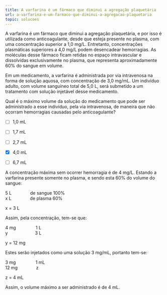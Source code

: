```yaml
---
title: A varfarina é um fármaco que diminui a agregação plaquetária
url: a-varfarina-e-um-farmaco-que-diminui-a-agregacao-plaquetaria
topic: solucoes
---
```



A varfarina é um fármaco que diminui a agregação plaquetária, e por isso é utilizada como anticoagulante, desde que esteja presente no plasma, com uma concentração superior a 1,0 mg/L. Entretanto, concentrações plasmáticas superiores a 4,0 mg/L podem desencadear hemorragias. As moléculas desse fármaco ficam retidas no espaço intravascular e dissolvidas exclusivamente no plasma, que representa aproximadamente 60% do sangue em volume.

Em um medicamento, a varfarina é administrada por via intravenosa na forma de solução aquosa, com concentração de 3,0 mg/mL. Um indivíduo adulto, com volume sanguíneo total de 5,0 L, será submetido a um tratamento com solução injetável desse medicamento.

Qual é o máximo volume da solução do medicamento que pode ser administrado a esse indivíduo, pela via intravenosa, de maneira que não ocorram hemorragias causadas pelo anticoagulante?



- [ ] 1,0 mL
- [ ] 1,7 mL
- [ ] 2,7 mL
- [x] 4,0 mL
- [ ] 6,7 mL


A concentração máxima sem ocorrer hemorragia é de 4 mg/L. Estando a varfarina presente somente no plasma, e sendo esta 60% do volume do sangue:

5 L               de sangue 100%\
x L               de plasma 60%

x = 3 L

Assim, pela concentração, tem-se que:

4 mg                1 L\
y                      3 L

y = 12 mg

Estes serão injetados como uma solução 3 mg/mL, portanto tem-se:

3 mg                1 mL\
12 mg               z

z = 4 mL

Assim, o volume máximo a ser administrado é de 4 mL.

 
